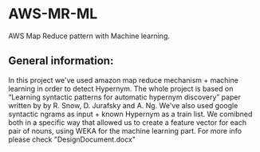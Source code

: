 # AWS-MR-ML
AWS Map Reduce pattern with Machine learning.
## General information:
In this project we've used amazon map reduce mechanism + machine learning in order to detect Hypernym.
The whole project is based on “Learning syntactic patterns for automatic hypernym discovery” paper written by by R. Snow, D. Jurafsky and A. Ng.
We've also used google syntactic ngrams as input + known Hypernym as a train list.
We comibned both in a specific way that allowed us to create a feature vector for each pair of nouns, using WEKA for the machine learning part.
For more info please check "DesignDocument.docx"

